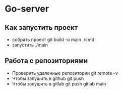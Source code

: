 # Go-server

## Как запустить проект

- собрать проект git build -o main ./cmd
- запустить ./main

## Работа с репозиториями

- Проверить удаленные репозитории git remote -v
- Чтобы запушить в github git push
- Чтобы запушить в gitlab git push gitlab main
